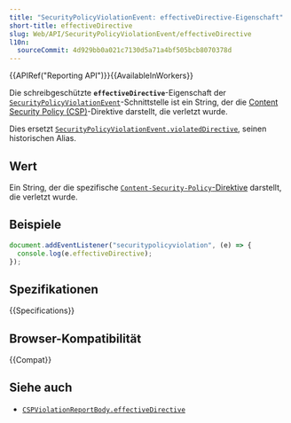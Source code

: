 ```yaml
---
title: "SecurityPolicyViolationEvent: effectiveDirective-Eigenschaft"
short-title: effectiveDirective
slug: Web/API/SecurityPolicyViolationEvent/effectiveDirective
l10n:
  sourceCommit: 4d929bb0a021c7130d5a71a4bf505bcb8070378d
---
```


{{APIRef("Reporting API")}}{{AvailableInWorkers}}

Die schreibgeschützte **`effectiveDirective`**-Eigenschaft der [`SecurityPolicyViolationEvent`](/de/docs/Web/API/SecurityPolicyViolationEvent)-Schnittstelle ist ein String, der die [Content Security Policy (CSP)](/de/docs/Web/HTTP/Guides/CSP)-Direktive darstellt, die verletzt wurde.

Dies ersetzt [`SecurityPolicyViolationEvent.violatedDirective`](/de/docs/Web/API/SecurityPolicyViolationEvent/violatedDirective), seinen historischen Alias.

## Wert

Ein String, der die spezifische [`Content-Security-Policy`-Direktive](/de/docs/Web/HTTP/Reference/Headers/Content-Security-Policy#directives) darstellt, die verletzt wurde.

## Beispiele

```js
document.addEventListener("securitypolicyviolation", (e) => {
  console.log(e.effectiveDirective);
});
```

## Spezifikationen

{{Specifications}}

## Browser-Kompatibilität

{{Compat}}

## Siehe auch

- [`CSPViolationReportBody.effectiveDirective`](/de/docs/Web/API/CSPViolationReportBody/effectiveDirective)
